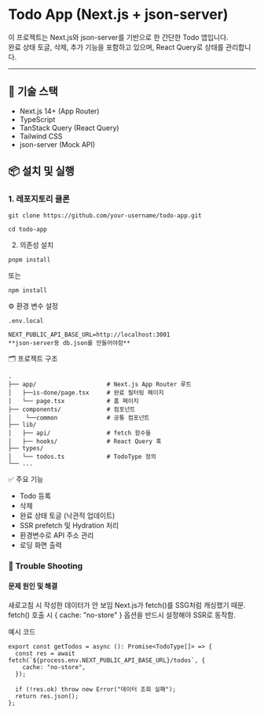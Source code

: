 # Todo App (Next.js + json-server)

이 프로젝트는 Next.js와 json-server를 기반으로 한 간단한 Todo 앱입니다.  
완료 상태 토글, 삭제, 추가 기능을 포함하고 있으며, React Query로 상태를 관리합니다.

---

## 🚀 기술 스택

- Next.js 14+ (App Router)
- TypeScript
- TanStack Query (React Query)
- Tailwind CSS
- json-server (Mock API)

## 📦 설치 및 실행

### 1. 레포지토리 클론

```
git clone https://github.com/your-username/todo-app.git
```
```
cd todo-app
```
2. 의존성 설치
```
pnpm install
```
또는
```
npm install
```
⚙️ 환경 변수 설정
```
.env.local
```

```
NEXT_PUBLIC_API_BASE_URL=http://localhost:3001
**json-server용 db.json를 만들어야함**
```
🗂️ 프로젝트 구조
```
.
├── app/                    # Next.js App Router 루트
│   ├──is-done/page.tsx     # 완료 필터링 페이지
│   └── page.tsx            # 홈 페이지
├── components/             # 컴포넌트
│    └──common              # 공통 컴포넌트
├── lib/
│   ├── api/                # fetch 함수들
│   ├── hooks/              # React Query 훅
├── types/
│   └── todos.ts            # TodoType 정의
└── ...
```
✅ 주요 기능
- Todo 등록
- 삭제
- 완료 상태 토글 (낙관적 업데이트)
- SSR prefetch 및 Hydration 처리
- 환경변수로 API 주소 관리
- 로딩 화면 출력

### 🐞 Trouble Shooting
#### 문제	원인 및 해결

새로고침 시 작성한 데이터가 안 보임	Next.js가 fetch()를 SSG처럼 캐싱했기 때문. fetch() 호출 시 { cache: "no-store" } 옵션을 반드시 설정해야 SSR로 동작함.

예시 코드
```
export const getTodos = async (): Promise<TodoType[]> => {
  const res = await fetch(`${process.env.NEXT_PUBLIC_API_BASE_URL}/todos`, {
    cache: "no-store",
  });

  if (!res.ok) throw new Error("데이터 조회 실패");
  return res.json(); 
};
```


